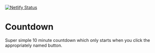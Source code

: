 [![Netlify Status](https://api.netlify.com/api/v1/badges/5191d270-057b-44cf-b700-292e0a84e5d0/deploy-status)](https://app.netlify.com/sites/practical-cray-7eb08c/deploys)

# Countdown

Super simple 10 minute countdown which only starts when you click the appropriately named button.